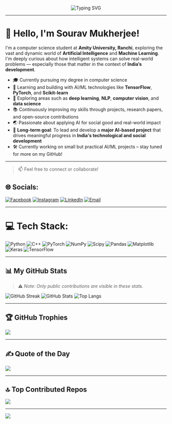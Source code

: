 <p align="center">
  <img src="https://readme-typing-svg.herokuapp.com?font=Fira+Code&size=28&pause=1000&color=6C63FF&center=true&vCenter=true&width=800&lines=Hi+There+👋,+I'm+SAMMY!;🚀+Passionate+about+Machine+Learning;🤖+Enthusiast+in+Artificial+Intelligence" alt="Typing SVG" />
</p>

---
# 👋 Hello, I'm Sourav Mukherjee!

I'm a computer science student at **Amity University, Ranchi**, exploring the vast and dynamic world of **Artificial Intelligence** and **Machine Learning**. I'm deeply curious about how intelligent systems can solve real-world problems — especially those that matter in the context of **India’s development**.

- 🎓 Currently pursuing my degree in computer science  
- 🤖 Learning and building with AI/ML technologies like **TensorFlow**, **PyTorch**, and **Scikit-learn**  
- 🧠 Exploring areas such as **deep learning**, **NLP**, **computer vision**, and **data science**  
- 📚 Continuously improving my skills through projects, research papers, and open-source contributions  
- 🌏 Passionate about applying AI for social good and real-world impact  
- 🚀 **Long-term goal**: To lead and develop a **major AI-based project** that drives meaningful progress in **India's technological and social development**  
- 🛠️ Currently working on small but practical AI/ML projects – stay tuned for more on my GitHub!

---

> 📫 Feel free to connect or collaborate!

## 🌐 Socials:
[![Facebook](https://img.shields.io/badge/Facebook-%231877F2.svg?logo=Facebook&logoColor=white)](https://www.facebook.com/profile.php?id=100024005292274) 
[![Instagram](https://img.shields.io/badge/Instagram-%23E4405F.svg?logo=Instagram&logoColor=white)](https://instagram.com/sourav2244_) 
[![LinkedIn](https://img.shields.io/badge/LinkedIn-%230077B5.svg?logo=linkedin&logoColor=white)](https://www.linkedin.com/in/sourav-mukherjee-553134329/) 
[![Email](https://img.shields.io/badge/Email-D14836?logo=gmail&logoColor=white)](mailto:souravmukherjee1584@gmail.com) 

---

# 💻 Tech Stack:
![Python](https://img.shields.io/badge/python-3670A0?style=for-the-badge&logo=python&logoColor=ffdd54) 
![C++](https://img.shields.io/badge/c++-%2300599C.svg?style=for-the-badge&logo=c%2B%2B&logoColor=white) 
![PyTorch](https://img.shields.io/badge/PyTorch-%23EE4C2C.svg?style=for-the-badge&logo=PyTorch&logoColor=white) 
![NumPy](https://img.shields.io/badge/numpy-%23013243.svg?style=for-the-badge&logo=numpy&logoColor=white) 
![Scipy](https://img.shields.io/badge/SciPy-%230C55A5.svg?style=for-the-badge&logo=scipy&logoColor=white) 
![Pandas](https://img.shields.io/badge/pandas-%23150458.svg?style=for-the-badge&logo=pandas&logoColor=white) 
![Matplotlib](https://img.shields.io/badge/Matplotlib-%23ffffff.svg?style=for-the-badge&logo=Matplotlib&logoColor=black) 
![Keras](https://img.shields.io/badge/Keras-%23D00000.svg?style=for-the-badge&logo=Keras&logoColor=white) 
![TensorFlow](https://img.shields.io/badge/TensorFlow-%23FF6F00.svg?style=for-the-badge&logo=TensorFlow&logoColor=white)

---

## 📊 My GitHub Stats

> ⚠️ *Note: Only public contributions are visible in these stats.*

![GitHub Streak](https://github-readme-streak-stats.herokuapp.com/?user=Souravs-Codes&theme=tokyonight&hide_border=false)
![GitHub Stats](https://github-readme-stats.vercel.app/api?username=Souravs-Codes&show_icons=true&theme=tokyonight)
![Top Langs](https://github-readme-stats.vercel.app/api/top-langs/?username=Souravs-Codes&layout=compact&theme=tokyonight)

---

## 🏆 GitHub Trophies
![](https://github-profile-trophy.vercel.app/?username=Souravs-Codes&theme=radical&no-frame=false&no-bg=false&margin-w=4)

---

## ✍️ Quote of the Day
![](https://quotes-github-readme.vercel.app/api?type=horizontal&theme=radical)

---

## 🔝 Top Contributed Repos
![](https://github-contributor-stats.vercel.app/api?username=Souravs-Codes&limit=5&theme=radical&combine_all_yearly_contributions=true)

---

[![](https://visitcount.itsvg.in/api?id=Souravs-Codes&icon=0&color=1)](https://visitcount.itsvg.in)
